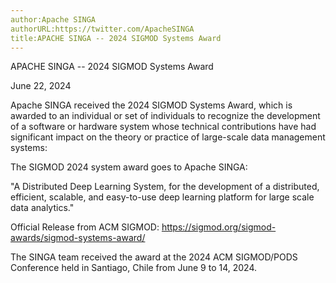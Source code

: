 ```yaml
---
author:Apache SINGA
authorURL:https://twitter.com/ApacheSINGA
title:APACHE SINGA -- 2024 SIGMOD Systems Award
---
```


<!--- Licensed to the Apache Software Foundation (ASF) under one or more contributor license agreements.  See the NOTICE file distributed with this work for additional information regarding copyright ownership.  The ASF licenses this file to you under the Apache License, Version 2.0 (the "License"); you may not use this file except in compliance with the License.  You may obtain a copy of the License at http://www.apache.org/licenses/LICENSE-2.0 Unless required by applicable law or agreed to in writing, software distributed under the License is distributed on an "AS IS" BASIS, WITHOUT WARRANTIES OR CONDITIONS OF ANY KIND, either express or implied.  See the License for the specific language governing permissions and limitations under the License.  -->

APACHE SINGA -- 2024 SIGMOD Systems Award

June 22, 2024

Apache SINGA received the 2024 SIGMOD Systems Award, which is awarded to an individual or set of individuals to recognize the development of a software or hardware system whose technical contributions have had significant impact on the theory or practice of large-scale data management systems:

The SIGMOD 2024 system award goes to Apache SINGA: 

"A Distributed Deep Learning System, for the development of a distributed, efficient, scalable, and easy-to-use deep learning platform for large scale data analytics."


Official Release from ACM SIGMOD: https://sigmod.org/sigmod-awards/sigmod-systems-award/

The SINGA team received the award at the 2024 ACM SIGMOD/PODS Conference held in Santiago, Chile from June 9 to 14, 2024.
